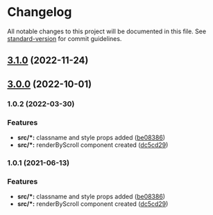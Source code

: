 # Changelog

All notable changes to this project will be documented in this file. See [standard-version](https://github.com/conventional-changelog/standard-version) for commit guidelines.

## [3.1.0](https://github.com/mert-solak/render-by-scroll/compare/v1.0.1...v3.1.0) (2022-11-24)

## [3.0.0](https://github.com/mert-solak/render-by-scroll/compare/v1.0.1...v3.0.0) (2022-10-01)

### 1.0.2 (2022-03-30)


### Features

* **src/*:** classname and style props added ([be08386](https://github.com/mert-solak/render-by-scroll/commit/be08386f32452dadde26612be1f363ade4b8cb83))
* **src/*:** renderByScroll component created ([dc5cd29](https://github.com/mert-solak/render-by-scroll/commit/dc5cd29a2ea5ce52a47d3e22548228dcbc6cf4ca))

### 1.0.1 (2021-06-13)


### Features

* **src/*:** classname and style props added ([be08386](https://github.com/mert-solak/render-by-scroll/commit/be08386f32452dadde26612be1f363ade4b8cb83))
* **src/*:** renderByScroll component created ([dc5cd29](https://github.com/mert-solak/render-by-scroll/commit/dc5cd29a2ea5ce52a47d3e22548228dcbc6cf4ca))
